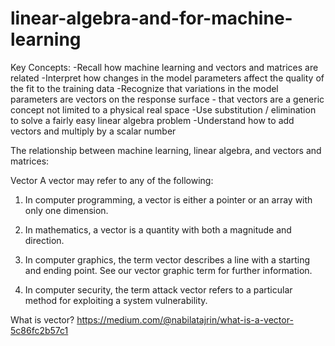 # linear-algebra-and-for-machine-learning

Key Concepts:
-Recall how machine learning and vectors and matrices are related
-Interpret how changes in the model parameters affect the quality of the fit to the training data
-Recognize that variations in the model parameters are vectors on the response surface - that vectors are a generic concept not limited to a physical real space
-Use substitution / elimination to solve a fairly easy linear algebra problem
-Understand how to add vectors and multiply by a scalar number


The relationship between machine learning, linear algebra, and vectors and matrices:



Vector
A vector may refer to any of the following:


1. In computer programming, a vector is either a pointer or an array with only one dimension.

2. In mathematics, a vector is a quantity with both a magnitude and direction.

3. In computer graphics, the term vector describes a line with a starting and ending point. See our vector graphic term for further information.

4. In computer security, the term attack vector refers to a particular method for exploiting a system vulnerability.





What is vector?
https://medium.com/@nabilatajrin/what-is-a-vector-5c86fc2b57c1


